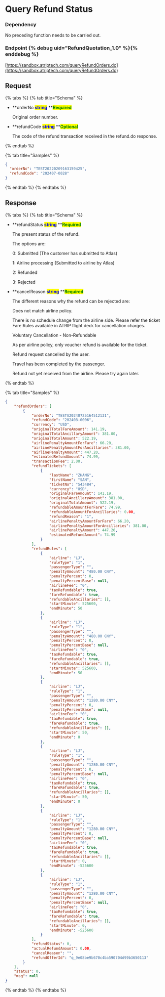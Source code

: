 # Query Refund Status 

### Dependency

No preceding function needs to be carried out.

### Endpoint {% debug uid="RefundQuotation_1.0" %}{% enddebug %}

[https://sandbox.atriptech.com/queryRefundOrders.do](https://sandbox.atriptech.com/queryRefundOrders.do)

## Request

{% tabs %}
{% tab title="Schema" %}
*   **orderNo **<mark style="color:blue;">**string**</mark>**  **<mark style="color:green;">**Required**</mark>

    Original order number.
*   **refundCode **<mark style="color:blue;">**string**</mark>**  **<mark style="color:green;">**Optional**</mark>

    The code of the refund transaction received in the refund.do response.
    
{% endtab %}

{% tab title="Samples" %}
```json
{
  "orderNo": "TEST20220209163159425",
  "refundCode": "202407-0028"
}
```
{% endtab %}
{% endtabs %}

## Response

{% tabs %}
{% tab title="Schema" %}
*   **refundStatus **<mark style="color:blue;">**string**</mark>**  **<mark style="color:green;">**Required**</mark>

    The present status of the refund.

    The options are:

    0: Submitted (The customer has submitted to Atlas)

    1: Airline processing (Submitted to airline by Atlas)

    2: Refunded

    3: Rejected

*   **cancelReason **<mark style="color:blue;">**string**</mark>**  **<mark style="color:green;">**Required**</mark>

    The different reasons why the refund can be rejected are:

    Does not match airline policy.

    There is no schedule change from the airline side. Please refer the ticket Fare Rules available in ATRIP flight deck for cancellation charges.

    Voluntary Cancellation - Non-Refundable

    As per airline policy, only voucher refund is available for the ticket.

    Refund request cancelled by the user.

    Travel has been completed by the passenger.

    Refund not yet received from the airline. Please try again later.
    
{% endtab %}

{% tab title="Samples" %}
```json
{
    "refundOrders": [
        {
            "orderNo": "TESTA20240725164512131",
            "refundCode": "202408-0006",
            "currency": "USD",
            "originalTotalFareAmount": 141.19,
            "originalTotalAncillaryAmount": 381.00,
            "originalTotalAmount": 522.19,
            "airlinePenaltyAmountForFare": 66.20,
            "airlinePenaltyAmountForAncillaries": 381.00,
            "airlinePenaltyAmount": 447.20,
            "estimatedRefundAmount": 74.99,
            "transactionFee": 2.00,
            "refundTickets": [
                {
                    "lastName": "ZHANG",
                    "firstName": "SAN",
                    "ticketNo": "S43484",
                    "currency": "USD",
                    "originalFareAmount": 141.19,
                    "originalAncillaryAmount": 381.00,
                    "originalTotalAmount": 522.19,
                    "refundableAmountForFare": 74.99,
                    "refundableAmountForAncillaries": 0.00,
                    "refundReason": "1",
                    "airlinePenaltyAmountForFare": 66.20,
                    "airlinePenaltyAmountForAncillaries": 381.00,
                    "airlinePenaltyAmount": 447.20,
                    "estimatedRefundAmount": 74.99
                }
            ],
            "refundRules": [
                {
                    "airline": "LJ",
                    "ruleType": "1",
                    "passengerType": "",
                    "penaltyAmount": "480.00 CNY",
                    "penaltyPercent": 0,
                    "penaltyPercentBase": null,
                    "airlineFee": "0",
                    "taxRefundable": true,
                    "fareRefundable": true,
                    "refundableAncillaries": [],
                    "startMinute": 525600,
                    "endMinute": 50
                },
                {
                    "airline": "LJ",
                    "ruleType": "1",
                    "passengerType": "",
                    "penaltyAmount": "480.00 CNY",
                    "penaltyPercent": 0,
                    "penaltyPercentBase": null,
                    "airlineFee": "0",
                    "taxRefundable": true,
                    "fareRefundable": true,
                    "refundableAncillaries": [],
                    "startMinute": 525600,
                    "endMinute": 50
                },
                {
                    "airline": "LJ",
                    "ruleType": "1",
                    "passengerType": "",
                    "penaltyAmount": "1280.00 CNY",
                    "penaltyPercent": 0,
                    "penaltyPercentBase": null,
                    "airlineFee": "0",
                    "taxRefundable": true,
                    "fareRefundable": true,
                    "refundableAncillaries": [],
                    "startMinute": 50,
                    "endMinute": 0
                },
                {
                    "airline": "LJ",
                    "ruleType": "1",
                    "passengerType": "",
                    "penaltyAmount": "1280.00 CNY",
                    "penaltyPercent": 0,
                    "penaltyPercentBase": null,
                    "airlineFee": "0",
                    "taxRefundable": true,
                    "fareRefundable": true,
                    "refundableAncillaries": [],
                    "startMinute": 50,
                    "endMinute": 0
                },
                {
                    "airline": "LJ",
                    "ruleType": "1",
                    "passengerType": "",
                    "penaltyAmount": "1280.00 CNY",
                    "penaltyPercent": 0,
                    "penaltyPercentBase": null,
                    "airlineFee": "0",
                    "taxRefundable": true,
                    "fareRefundable": true,
                    "refundableAncillaries": [],
                    "startMinute": 0,
                    "endMinute": -525600
                },
                {
                    "airline": "LJ",
                    "ruleType": "1",
                    "passengerType": "",
                    "penaltyAmount": "1280.00 CNY",
                    "penaltyPercent": 0,
                    "penaltyPercentBase": null,
                    "airlineFee": "0",
                    "taxRefundable": true,
                    "fareRefundable": true,
                    "refundableAncillaries": [],
                    "startMinute": 0,
                    "endMinute": -525600
                }
            ],
            "refundStatus": 0,
            "actualRefundAmount": 0.00,
            "cancelReason": "",
            "refundOfferId": "q_9e08be9b670c4ba590704d99b3650113"
        }
    ],
    "status": 0,
    "msg": null
}


```
{% endtab %}
{% endtabs %}
